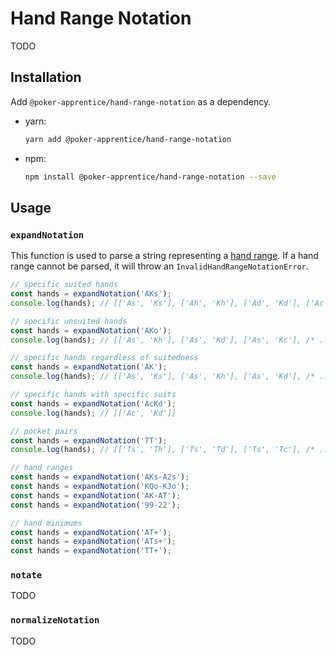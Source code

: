 # Hand Range Notation

TODO

## Installation

Add `@poker-apprentice/hand-range-notation` as a dependency.

- yarn:
  ```bash
  yarn add @poker-apprentice/hand-range-notation
  ```
- npm:
  ```bash
  npm install @poker-apprentice/hand-range-notation --save
  ```

## Usage

### `expandNotation`

This function is used to parse a string representing a [hand range](https://betandbeat.com/poker/terminology/hand-range-notation/). If a hand range cannot be parsed, it will throw an `InvalidHandRangeNotationError`.

```ts
// specific suited hands
const hands = expandNotation('AKs');
console.log(hands); // [['As', 'Ks'], ['Ah', 'Kh'], ['Ad', 'Kd'], ['Ac', 'Kc']]

// specific unsuited hands
const hands = expandNotation('AKo');
console.log(hands); // [['As', 'Kh'], ['As', 'Kd'], ['As', 'Kc'], /* ... */]

// specific hands regardless of suitedness
const hands = expandNotation('AK');
console.log(hands); // [['As', 'Ks'], ['As', 'Kh'], ['As', 'Kd'], /* ... */]

// specific hands with specific suits
const hands = expandNotation('AcKd');
console.log(hands); // [['Ac', 'Kd']]

// pocket pairs
const hands = expandNotation('TT');
console.log(hands); // [['Ts', 'Th'], ['Ts', 'Td'], ['Ts', 'Tc'], /* ... */]

// hand ranges
const hands = expandNotation('AKs-A2s');
const hands = expandNotation('KQo-KJo');
const hands = expandNotation('AK-AT');
const hands = expandNotation('99-22');

// hand minimums
const hands = expandNotation('AT+');
const hands = expandNotation('ATs+');
const hands = expandNotation('TT+');
```

### `notate`

TODO

### `normalizeNotation`

TODO
